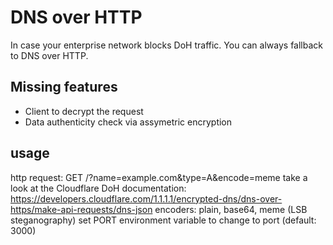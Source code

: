 # DNS over HTTP

In case your enterprise network blocks DoH traffic. You can always fallback to DNS over HTTP.

## Missing features

- Client to decrypt the request
- Data authenticity check via assymetric encryption

## usage
http request: GET /?name=example.com&type=A&encode=meme
take a look at the Cloudflare DoH documentation: https://developers.cloudflare.com/1.1.1.1/encrypted-dns/dns-over-https/make-api-requests/dns-json
encoders: plain, base64, meme (LSB steganography)
set PORT environment variable to change to port (default: 3000)

